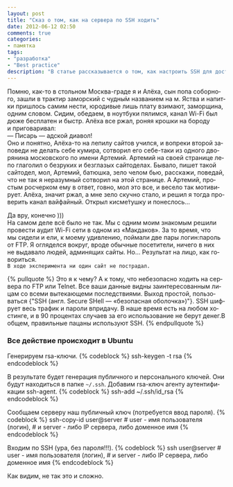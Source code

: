 ```yaml
---
layout: post
title: "Сказ о том, как на сервера по SSH ходить"
date: 2012-06-12 02:50
comments: true
categories: 
- памятка
tags:
- "разработка"
- "Best practice"
description: "В статье рассказывается о том, как настроить SSH для доступа на сервер и чем это хорошо. "
---
```

Пом­ню, как-то в&nbsp;столь­ном Москва-гра­де я&nbsp;и&nbsp;Алё­ха, сын по­па со­бор­но­го, за­шли в&nbsp;трак­тир за­мор­ский с&nbsp;чуд­ны́м на­зва­ни­ем на&nbsp;м.&nbsp;Яст­ва и&nbsp;на­пит­ки при­шлось са­мим нести, юро­ди­вые лишь пла­ту взи­ма­ют, за­мор­щи­на, од­ним сло­вом. Си­дим, обе­да­ем, в&nbsp;но­ут­бу­ки пя­лим­ся, ка­нал Wi-Fi был дю­же бес­пла­тен и&nbsp;быстр. Алё­ха все ржал, ро­няя крош­ки на&nbsp;бо­ро­ду и&nbsp;при­го­ва­ри­вал:  
—&nbsp;Пи­сарь&nbsp;— адской диа­вол!  
Оно и&nbsp;по­нят­но, Алё­ха-то на&nbsp;ле­пи­лу сай­тов учил­ся, и&nbsp;во­пре­ки вто­рой за­по­ве­ди не&nbsp;де­лать се­бе ку­ми­ра, со­тво­рил его се­бе-та­ки из&nbsp;од­но­го дво­ря­ни­на мос­ков­ско­го по&nbsp;име­ни Ар­те­мий. Ар­те­мий на&nbsp;сво­ей стра­ни­це ле­по гла­го­лил о&nbsp;без­ру­ких и&nbsp;без­гла­зых сай­то­де­лах. Бы­ва­ло, пи­шет та­кой сай­то­дел, мол, Ар­те­мий, ба­тюш­ка, зе­ло че­лом бью, рас­ска­жи, по­ве­дай, что не&nbsp;так я&nbsp;нера­зум­ный со­тво­рил на&nbsp;этой стра­ни­це. А&nbsp;Ар­те­мий, про­стым ро­счер­ком ему в&nbsp;от­вет, гов­но, мол это все, и&nbsp;ве­се­ло так мо­ти­ви­ру­ет. Алё­ха, зна­чит ржал, а&nbsp;мне зе­ло скуч­но ста­ло, и&nbsp;ре­шил я&nbsp;то­гда про­ве­рить ка­нал вай­фай­ный. От­крыл кис­ме́туш­ку и&nbsp;по­нес­лось... 
<!--more-->
Да&nbsp;вру, ко­неч­но )))  
На&nbsp;са­мом де­ле всё бы­ло не&nbsp;так. Мы&nbsp;с&nbsp;од­ним мо­им зна­ко­мым ре­ши­ли про­ве­сти аудит Wi-Fi се­ти в&nbsp;од­ном из&nbsp;«Мак­даков». За&nbsp;то&nbsp;вре­мя, что мы&nbsp;си­де­ли и&nbsp;ели, к&nbsp;мо­е­му удив­ле­нию, пой­ма­ли две па­ры ло­гин:па­роль от&nbsp;FTP. Я&nbsp;огля­дел­ся во­круг, вро­де обыч­ные по­се­ти­те­ли, ни­че­го в&nbsp;них не&nbsp;вы­да­ва­ло лю­дей, адми­ня­щих сай­ты. Но... Ре­зуль­тат на&nbsp;ли­цо, как го­во­рить­ся.  
<code>В хо­де экс­пе­ри­мен­та ни один сайт не по­стра­дал.</code>

{% pullquote %}
Это&nbsp;я&nbsp;к&nbsp;че­му? А&nbsp;к&nbsp;то­му, что небез­опас­но хо­дить на&nbsp;сер­ве­ра по&nbsp;FTP или Telnet. Все ва­ши дан­ные вид­ны за­ин­те­ре­со­ван­ным ли­цам со&nbsp;все­ми вы­те­ка­ю­ще­ми по­след­стви­я­ми. Вы­ход про­стой, поль­зо­вать­ся {"SSH (англ. Secure SHell&nbsp;— «без­опас­ная обо­лоч­ка»)"}. SSH шиф­ру­ет весь тра­фик и&nbsp;па­ро­ли впри­да­чу. В&nbsp;на­ше вре­мя есть на&nbsp;лю­бом хо­стин­ге, и&nbsp;в&nbsp;90&nbsp;про­цен­тах слу­ча­ев за&nbsp;его ис­поль­зо­ва­ние не&nbsp;бе­рут де­нег.В об­щем, пра­виль­ные па­ца­ны ис­поль­зу­ют SSH.
{% endpullquote %}

### Все действие происходит в Ubuntu 

Генерируем rsa-ключи.
{% codeblock %}
ssh-keygen -t rsa 
{% endcodeblock %}

В&nbsp;ре­зуль­та­те бу­дет ге­не­ра­ция пуб­лич­но­го и&nbsp;пер­со­наль­но­го клю­чей. Они бу­дут на­хо­дить­ся в&nbsp;пап­ке <code>~/.ssh</code>. До­ба­вим rsa-ключ аген­ту аутен­ти­фи­ка­ции ssh-agent.
{% codeblock %}
ssh-add ~/.ssh/id_rsa
{% endcodeblock %}

Со­об­ща­ем сер­ве­ру наш пуб­лич­ный ключ (по­тре­бу­ет­ся ввод па­ро­ля).
{% codeblock %}
ssh-copy-id user@server # user - имя пользователя (логин), 
                        # и server - либо IP сервера, либо доменное имя 
{% endcodeblock %}

Входим по SSH (ура, без пароля!!!). 
{% codeblock %}
ssh user@server         # user - имя пользователя (логин), 
                        # и server - либо IP сервера, либо доменное имя 
{% endcodeblock %}

Как видим, не так это и сложно. 
